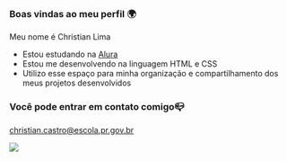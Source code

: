### Boas vindas ao meu perfil 🌍

Meu nome é Christian  Lima

- Estou estudando na [Alura](https://www.alura.com.br)
- Estou me desenvolvendo na linguagem HTML e CSS
- Utilizo esse espaço para minha organização e compartilhamento dos meus projetos desenvolvidos

### Você pode entrar em contato comigo📪

christian.castro@escola.pr.gov.br

![](https://media1.tenor.com/m/9MdMaYVUxZYAAAAC/goku-peace.gif)
